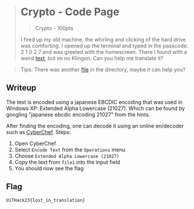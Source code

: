 > # Crypto - Code Page
>
>> Crypto - 100pts
>
> I fired up my old machine, the whirling and clicking of the hard drive was comforting. I opened up the terminal and typed in the passcode: 2 1 0 2 7 and was greeted with the homescreen. There I found with a weird [text](./file1), but im no Klingon. Can you help me translate it?

> Tips: There was another [file](file2) in the directory, maybe it can help you?

## Writeup

The text is encoded using a japanese EBCDIC encoding that was used in Windows XP: Extended Alpha Lowercase (21027). Which can be found by googling "japanese ebcdic encoding 21027" from the hints.

After finding the encoding, one can decode it using an online en/decoder such as [CyberChef](https://gchq.github.io/CyberChef/). Steps:

1. Open CyberChef
2. Select `Encode Text` from the `Operations` menu
3. Choose `Extended Alpha Lowercase (21027)`
4. Copy the text from `file1` into the input field
5. You should now see the flag

## Flag

`UiTHack23{lost_in_translation}`
